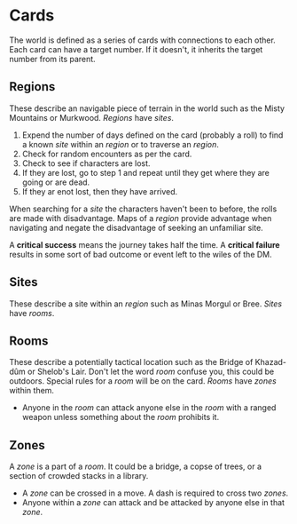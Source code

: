 # Cards

The world is defined as a series of cards with connections to each other. Each card can have a target number. If it doesn't, it inherits the target number from its parent.

## Regions

These describe an navigable piece of terrain in the world such as the Misty Mountains or Murkwood. *Regions* have *sites*.

1. Expend the number of days defined on the card (probably a roll) to find a known *site* within an *region* or to traverse an *region*.
2. Check for random encounters as per the card.
3. Check to see if characters are lost.
4. If they are lost, go to step 1 and repeat until they get where they are going or are dead.
5. If they ar enot lost, then they have arrived.

When searching for a *site* the characters haven't been to before, the rolls are made with disadvantage. Maps of a *region* provide advantage when navigating and negate the disadvantage of seeking an unfamiliar site.

A **critical success** means the journey takes half the time. A **critical failure** results in some sort of bad outcome or event left to the wiles of the DM.

## Sites

These describe a site within an *region* such as Minas Morgul or Bree. *Sites* have *rooms*.

## Rooms

These describe a potentially tactical location such as the Bridge of Khazad-dûm or Shelob's Lair. Don't let the word *room* confuse you, this could be outdoors. Special rules for a *room* will be on the card. *Rooms* have *zones* within them.

- Anyone in the *room* can attack anyone else in the *room* with a ranged weapon unless something about the *room* prohibits it.

## Zones

A *zone* is a part of a *room*. It could be a bridge, a copse of trees, or a section of crowded stacks in a library.

- A *zone* can be crossed in a move. A dash is required to cross two *zones*.
- Anyone within a *zone* can attack and be attacked by anyone else in that *zone*.

